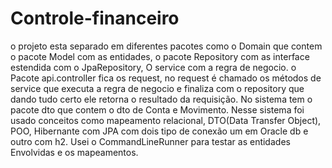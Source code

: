 # Controle-financeiro

o projeto esta separado em diferentes pacotes como o Domain que contem o pacote Model com as entidades, o pacote Repository com as interface estendida com o JpaRepository, O service com a regra de negocio. o Pacote api.controller fica os request, no request é chamado os métodos de service que executa a regra de negocio e finaliza com o repository que dando tudo certo ele retorna o resultado da requisição. No sistema tem o pacote dto que contem o dto de Conta e Movimento. Nesse sistema foi usado conceitos como mapeamento relacional, DTO(Data Transfer Object), POO, Hibernante com JPA com dois tipo de conexão um em Oracle db e outro com h2. Usei o CommandLineRunner para testar as entidades Envolvidas e os mapeamentos.
